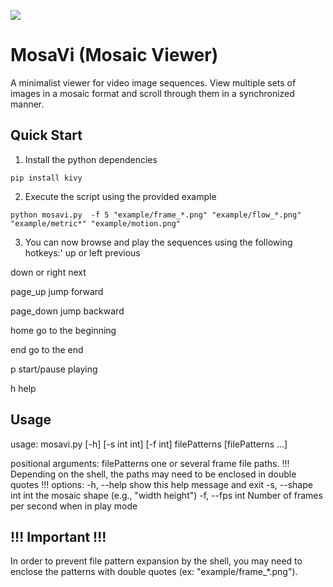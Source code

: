 ![](examples/screenshot.png)

# MosaVi (Mosaic Viewer)

A minimalist viewer for video image sequences. View multiple sets of images in a mosaic format and scroll through them in a synchronized manner.

## Quick Start
1. Install the python dependencies
```
pip install kivy
```
2. Execute the script using the provided example
```
python mosavi.py  -f 5 "example/frame_*.png" "example/flow_*.png" "example/metric*" "example/motion.png"
```
3.  You can now browse and play the sequences using the following hotkeys:'
up or left     previous

down or right  next

page_up        jump forward

page_down      jump backward

home           go to the beginning

end            go to the end

p              start/pause playing

h              help


## Usage
usage: mosavi.py [-h] [-s int int] [-f int] filePatterns [filePatterns ...]

positional arguments:
  filePatterns         one or several frame file paths. !!! Depending on the
                       shell, the paths may need to be enclosed in double quotes !!!
options:
  -h, --help           show this help message and exit
  -s, --shape int int  the mosaic shape (e.g., "width height")
  -f, --fps int        Number of frames per second when in play mode

## !!! Important !!!
In order to prevent file pattern expansion by the shell, you may need to enclose the patterns with double quotes (ex: "example/frame_*.png").
